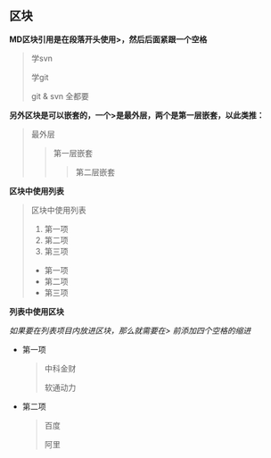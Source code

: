 ## 区块

**MD区块引用是在段落开头使用\>，然后后面紧跟一个空格**

> 学svn
>
> 学git
>
> git & svn 全都要

**另外区块是可以嵌套的，一个\>是最外层，两个是第一层嵌套，以此类推：**

> 最外层
>
> > 第一层嵌套
> >
> > > 第二层嵌套

**区块中使用列表**

> 区块中使用列表
>
> 1. 第一项
> 2. 第二项
> 3. 第三项
>
> - 第一项
> - 第二项
> - 第三项

**列表中使用区块**

*如果要在列表项目内放进区块，那么就需要在\> 前添加四个空格的缩进*

* 第一项

    >  中科金财
    >
    >  软通动力
    
* 第二项

    > 百度
    >
    > 阿里



